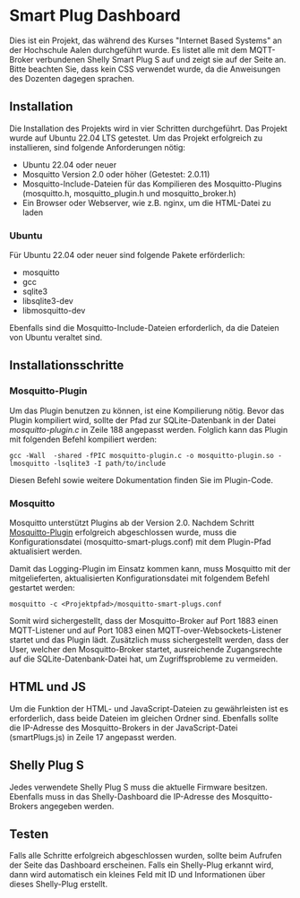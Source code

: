 # Smart Plug Dashboard
Dies ist ein Projekt, das während des Kurses "Internet Based Systems" an der Hochschule Aalen durchgeführt wurde. Es listet alle mit dem MQTT-Broker verbundenen Shelly Smart Plug S auf und zeigt sie auf der Seite an. Bitte beachten Sie, dass kein CSS verwendet wurde, da die Anweisungen des Dozenten dagegen sprachen.

## Installation
Die Installation des Projekts wird in vier Schritten durchgeführt. Das Projekt wurde auf Ubuntu 22.04 LTS getestet. Um das Projekt erfolgreich zu installieren, sind folgende Anforderungen nötig:
- Ubuntu 22.04 oder neuer
- Mosquitto Version 2.0 oder höher (Getestet: 2.0.11)
- Mosquitto-Include-Dateien für das Kompilieren des Mosquitto-Plugins (mosquitto.h, mosquitto\_plugin.h und mosquitto\_broker.h)
- Ein Browser oder Webserver, wie z.B. nginx, um die HTML-Datei zu laden

### Ubuntu
Für Ubuntu 22.04 oder neuer sind folgende Pakete erförderlich:
- mosquitto
- gcc
- sqlite3
- libsqlite3-dev
- libmosquitto-dev

Ebenfalls sind die Mosquitto-Include-Dateien erforderlich, da die Dateien von Ubuntu veraltet sind.

## Installationsschritte
### Mosquitto-Plugin
Um das Plugin benutzen zu können, ist eine Kompilierung nötig. Bevor das Plugin kompiliert wird, sollte der Pfad zur SQLite-Datenbank in der Datei *mosquitto-plugin.c* in Zeile 188 angepasst werden. Folglich kann das Plugin mit folgenden Befehl kompiliert werden:

`gcc -Wall  -shared -fPIC mosquitto-plugin.c -o mosquitto-plugin.so -lmosquitto -lsqlite3 -I path/to/include`

Diesen Befehl sowie weitere Dokumentation finden Sie im Plugin-Code.
### Mosquitto
Mosquitto unterstützt Plugins ab der Version 2.0. Nachdem Schritt [Mosquitto-Plugin](#mosquitto-plugin) erfolgreich abgeschlossen wurde, muss die Konfigurationsdatei (mosquitto-smart-plugs.conf) mit dem Plugin-Pfad aktualisiert werden.

Damit das Logging-Plugin im Einsatz kommen kann, muss Mosquitto mit der mitgelieferten, aktualisierten Konfigurationsdatei mit folgendem Befehl gestartet werden:

`mosquitto -c <Projektpfad>/mosquitto-smart-plugs.conf`

Somit wird sichergestellt, dass der Mosquitto-Broker auf Port 1883 einen MQTT-Listener und auf Port 1083 einen MQTT-over-Websockets-Listener startet und das Plugin lädt. Zusätzlich muss sichergestellt werden, dass der User, welcher den Mosquitto-Broker startet, ausreichende Zugangsrechte auf die SQLite-Datenbank-Datei hat, um Zugriffsprobleme zu vermeiden.

## HTML und JS
Um die Funktion der HTML- und JavaScript-Dateien zu gewährleisten ist es erforderlich, dass beide Dateien im gleichen Ordner sind. Ebenfalls sollte die IP-Adresse des Mosquitto-Brokers in der JavaScript-Datei (smartPlugs.js) in Zeile 17 angepasst werden.

## Shelly Plug S
Jedes verwendete Shelly Plug S muss die aktuelle Firmware besitzen. Ebenfalls muss in das Shelly-Dashboard die IP-Adresse des Mosquitto-Brokers angegeben werden.

## Testen
Falls alle Schritte erfolgreich abgeschlossen wurden, sollte beim Aufrufen der Seite das Dashboard erscheinen. Falls ein Shelly-Plug erkannt wird, dann wird automatisch ein kleines Feld mit ID und Informationen über dieses Shelly-Plug erstellt.
